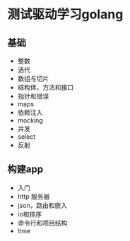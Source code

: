 # 测试驱动学习golang

## 基础

- 整数
- 迭代
- 数组与切片
- 结构体，方法和接口
- 指针和错误
- maps
- 依赖注入
- mocking
- 并发
- select
- 反射

## 构建app

- 入门
- http 服务器
- json，路由和嵌入
- io和排序
- 命令行和项目结构
- time